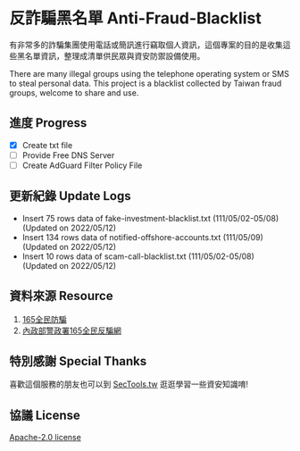 # 反詐騙黑名單 Anti-Fraud-Blacklist 

有非常多的詐騙集團使用電話或簡訊進行竊取個人資訊，這個專案的目的是收集這些黑名單資訊，整理成清單供民眾與資安防禦設備使用。

There are many illegal groups using the telephone operating system or SMS to steal personal data. This project is a blacklist collected by Taiwan fraud groups, welcome to share and use.

## 進度 Progress
- [x] Create txt file
- [ ] Provide Free DNS Server 
- [ ] Create AdGuard Filter Policy File

## 更新紀錄 Update Logs
* Insert 75 rows data of fake-investment-blacklist.txt (111/05/02-05/08) (Updated on 2022/05/12)
* Insert 134 rows data of notified-offshore-accounts.txt (111/05/09) (Updated on 2022/05/12)
* Insert 10 rows data of scam-call-blacklist.txt (111/05/02-05/08) (Updated on 2022/05/12)

## 資料來源 Resource
1. [165全民防騙](https://www.facebook.com/165bear)
2. [內政部警政署165全民反騙網](https://165.npa.gov.tw)

## 特別感謝 Special Thanks

喜歡這個服務的朋友也可以到 [SecTools.tw](https://sectools.tw) 逛逛學習一些資安知識唷!

## 協議 License

[Apache-2.0 license](/LICENSE)
